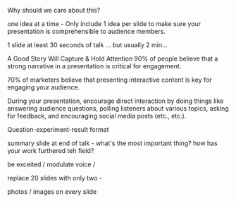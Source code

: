 

Why should we care about this? 


one idea at a time - Only include 1 idea per slide to make sure your presentation is comprehensible to audience members.

1 slide at least 30 seconds of talk ... but usually 2 min... 

A Good Story Will Capture & Hold Attention
90% of people believe that a strong narrative in a presentation is critical for engagement.

70% of marketers believe that presenting interactive content is key for engaging your audience.

During your presentation, encourage direct interaction by doing things like answering audience questions, polling listeners about various topics, asking for feedback, and encouraging social media posts (etc., etc.).



Question-experiment-result format 


summary slide at end of talk - what's the most important thing? how has your work furthered teh field?

be exceited / modulate voice / 

replace 20 slides with only two - 

photos / images on every slide

